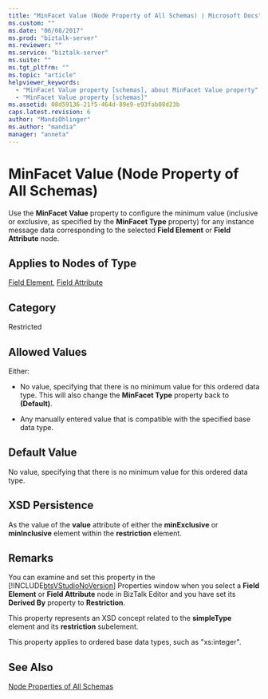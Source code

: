 ```yaml
---
title: "MinFacet Value (Node Property of All Schemas) | Microsoft Docs"
ms.custom: ""
ms.date: "06/08/2017"
ms.prod: "biztalk-server"
ms.reviewer: ""
ms.service: "biztalk-server"
ms.suite: ""
ms.tgt_pltfrm: ""
ms.topic: "article"
helpviewer_keywords: 
  - "MinFacet Value property [schemas], about MinFacet Value property"
  - "MinFacet Value property [schemas]"
ms.assetid: 08d59136-21f5-464d-89e9-e93fab08d23b
caps.latest.revision: 6
author: "MandiOhlinger"
ms.author: "mandia"
manager: "anneta"
---
```

# MinFacet Value (Node Property of All Schemas)
Use the **MinFacet Value** property to configure the minimum value (inclusive or exclusive, as specified by the **MinFacet Type** property) for any instance message data corresponding to the selected **Field Element** or **Field Attribute** node.  
  
## Applies to Nodes of Type  
 [Field Element](../core/field-element-node-properties.md), [Field Attribute](../core/field-attribute-node-properties.md)  
  
## Category  
 Restricted  
  
## Allowed Values  
 Either:  
  
-   No value, specifying that there is no minimum value for this ordered data type. This will also change the **MinFacet Type** property back to **(Default)**.  
  
-   Any manually entered value that is compatible with the specified base data type.  
  
## Default Value  
 No value, specifying that there is no minimum value for this ordered data type.  
  
## XSD Persistence  
 As the value of the **value** attribute of either the **minExclusive** or **minInclusive** element within the **restriction** element.  
  
## Remarks  
 You can examine and set this property in the [!INCLUDE[btsVStudioNoVersion](../includes/btsvstudionoversion-md.md)] Properties window when you select a **Field Element** or **Field Attribute** node in BizTalk Editor and you have set its **Derived By** property to **Restriction**.  
  
 This property represents an XSD concept related to the **simpleType** element and its **restriction** subelement.  
  
 This property applies to ordered base data types, such as "xs:integer".  
  
## See Also  
 [Node Properties of All Schemas](../core/node-properties-of-all-schemas.md)